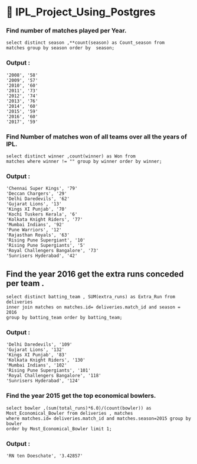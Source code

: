         
        
# :dart: IPL_Project_Using_Postgres 

 ###  Find number of matches played per Year.

    select distinct season ,**count(season) as Count_season from 
    matches group by season order by  season;

### Output :

```
'2008', '58'
'2009', '57'
'2010', '60'
'2011', '73'
'2012', '74'
'2013', '76'
'2014', '60'
'2015', '59'
'2016', '60'
'2017', '59'
```


### Find Number of matches won of all teams over all the years of IPL.


    select distinct winner ,count(winner) as Won from 
    matches where winner != "" group by winner order by winner;

### Output :

```
'Chennai Super Kings', '79'
'Deccan Chargers', '29'
'Delhi Daredevils', '62'
'Gujarat Lions', '13'
'Kings XI Punjab', '70'
'Kochi Tuskers Kerala', '6'
'Kolkata Knight Riders', '77'
'Mumbai Indians', '92'
'Pune Warriors', '12'
'Rajasthan Royals', '63'
'Rising Pune Supergiant', '10'
'Rising Pune Supergiants', '5'
'Royal Challengers Bangalore', '73'
'Sunrisers Hyderabad', '42'
```


 ## Find the year 2016 get the extra runs conceded per team .

    select distinct batting_team , SUM(extra_runs) as Extra_Run from deliveries 
    inner join matches on matches.id= deliveries.match_id and season = 2016 
    group by batting_team order by batting_team;
 
 ### Output :
```
'Delhi Daredevils', '109'
'Gujarat Lions', '132'
'Kings XI Punjab', '83'
'Kolkata Knight Riders', '130'
'Mumbai Indians', '102'
'Rising Pune Supergiants', '101'
'Royal Challengers Bangalore', '118'
'Sunrisers Hyderabad', '124'
```

### Find the year 2015 get the top economical bowlers.



    select bowler ,(sum(total_runs)*6.0)/(count(bowler)) as Most_Economical_Bowler from deliveries , matches
    where matches.id= deliveries.match_id and matches.season=2015 group by bowler 
    order by Most_Economical_Bowler limit 1;
 
 ### Output :
 `'RN ten Doeschate', '3.42857'`
